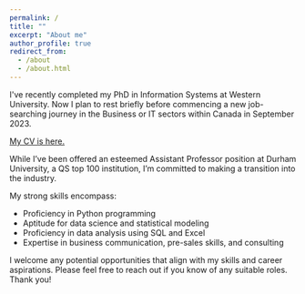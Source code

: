 ```yaml
---
permalink: /
title: ""
excerpt: "About me"
author_profile: true
redirect_from: 
  - /about
  - /about.html
---
```


I've recently completed my PhD in Information Systems at Western University. Now I plan to rest briefly before commencing a new job-searching journey in the Business or IT sectors within Canada in September 2023.

<a href="https://drive.google.com/file/d/192Xr-JDy-2Z5NVj2ekNfMrzMxsmluZhd/view">My CV is here.</a>

While I’ve been offered an esteemed Assistant Professor position at Durham University, a QS top 100 institution, I’m committed to making a transition into the industry.

My strong skills encompass:
* Proficiency in Python programming
* Aptitude for data science and statistical modeling
* Proficiency in data analysis using SQL and Excel
* Expertise in business communication, pre-sales skills, and consulting
     
I welcome any potential opportunities that align with my skills and career aspirations. Please feel free to reach out if you know of any suitable roles. Thank you!

